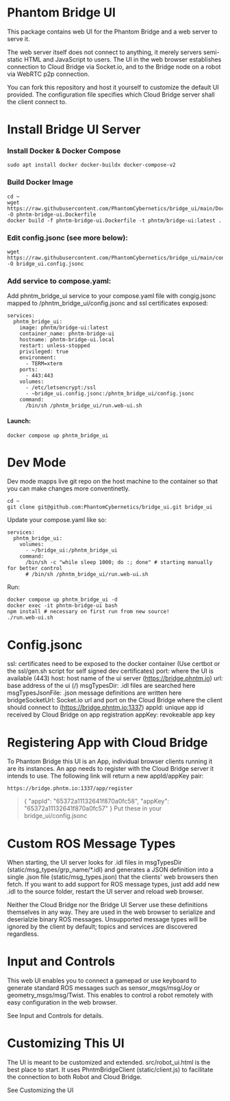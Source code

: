 # Phantom Bridge UI

This package contains web UI for the Phantom Bridge and a web server to serve it.

The web server itself does not connect to anything, it merely servers semi-static HTML and JavaScript to users. The UI in the web browser establishes connection to Cloud Bridge via Socket.io, and to the Bridge node on a robot via WebRTC p2p connection.

You can fork this repository and host it yourself to customize the default UI provided. The configuration file specifies which Cloud Bridge server shall the client connect to.

# Install Bridge UI Server
### Install Docker & Docker Compose
```
sudo apt install docker docker-buildx docker-compose-v2
```
### Build Docker Image
```
cd ~
wget https://raw.githubusercontent.com/PhantomCybernetics/bridge_ui/main/Dockerfile -O phntm-bridge-ui.Dockerfile
docker build -f phntm-bridge-ui.Dockerfile -t phntm/bridge-ui:latest .
```
### Edit config.jsonc (see more below):
```
wget https://raw.githubusercontent.com/PhantomCybernetics/bridge_ui/main/config.example.jsonc -O bridge_ui.config.jsonc
```
### Add service to compose.yaml:
Add phntm_bridge_ui service to your compose.yaml file with congig.jsonc mapped to /phntm_bridge_ui/config.jsonc and ssl certificates exposed:
```
services:
  phntm_bridge_ui:
    image: phntm/bridge-ui:latest
    container_name: phntm-bridge-ui
    hostname: phntm-bridge-ui.local
    restart: unless-stopped
    privileged: true
    environment:
      - TERM=xterm
    ports:
      - 443:443
    volumes:
      - /etc/letsencrypt:/ssl
      - ~bridge_ui.config.jsonc:/phntm_bridge_ui/config.jsonc
    command:
      /bin/sh /phntm_bridge_ui/run.web-ui.sh
```
#### Launch:
```
docker compose up phntm_bridge_ui
```

# Dev Mode
Dev mode mapps live git repo on the host machine to the container so that you can make changes more conventinetly.
```
cd ~
git clone git@github.com:PhantomCybernetics/bridge_ui.git bridge_ui
```

Update your compose.yaml like so:
```
services:
  phntm_bridge_ui:
    volumes:
      - ~/bridge_ui:/phntm_bridge_ui
    command:
      /bin/sh -c "while sleep 1000; do :; done" # starting manually for better control
      # /bin/sh /phntm_bridge_ui/run.web-ui.sh
```

Run:
```
docker compose up phntm_bridge_ui -d
docker exec -it phntm-bridge-ui bash
npm install # necessary on first run from new source!
./run.web-ui.sh
```

# Config.jsonc
ssl: certificates need to be exposed to the docker container (Use certbot or the ssl/gen.sh script for self signed dev certificates)
port: where the UI is available (443)
host: host name of the ui server (https://bridge.phntm.io)
url: base address of the ui (/)
msgTypesDir: .idl files are searched here
msgTypesJsonFile: .json message definitions are written here
bridgeSocketUrl: Socket.io url and port on the Cloud Bridge where the client should connect to (https://bridge.phntm.io:1337)
appId: unique app id received by Cloud Bridge on app registration
appKey: revokeable app key

# Registering App with Cloud Bridge
To Phantom Bridge this UI is an App, individual browser clients running it are its instances. An app needs to register with the Cloud Bridge server it intends to use. The following link will return a new appId/appKey pair:
```
https://bridge.phntm.io:1337/app/register
```
> {
>     "appId": "65372a11132641f870a0fc58",
>     "appKey": "65372a11132641f870a0fc57"
> }
Put these in your bridge_ui/config.jsonc

# Custom ROS Message Types
When starting, the UI server looks for .idl files in msgTypesDir (static/msg_types/grp_name/*.idl) and generates a JSON definition into a single .json file (static/msg_types.json) that the clients' web browsers then fetch. If you want to add support for ROS message types, just add add new .idl to the source folder, restart the UI server and reload web browser.

Neither the Cloud Bridge nor the Bridge UI Server use these definitions themselves in any way. They are used in the web browser to serialize and deserialzie binary ROS messages. Unsupported message types will be ignored by the client by default; topics and services are discovered regardless.

# Input and Controls
This web UI enables you to connect a gamepad or use keyboard to generate standard ROS messages such as sensor_msgs/msg/Joy or geometry_msgs/msg/Twist. This enables to control a robot remotely with easy configuration in the web browser.

See Input and Controls for details.

# Customizing This UI
The UI is meant to be customized and extended. src/robot_ui.html is the best place to start. It uses PhntmBridgeClient (static/client.js) to facilitate the connection to both Robot and Cloud Bridge.

See Customizing the UI



